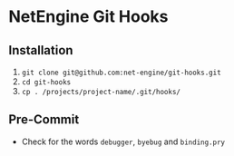 # NetEngine Git Hooks

## Installation

1. `git clone git@github.com:net-engine/git-hooks.git`
2. `cd git-hooks`
3. `cp . /projects/project-name/.git/hooks/`

## Pre-Commit

+ Check for the words `debugger`, `byebug` and `binding.pry`
